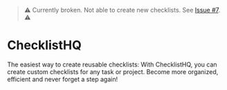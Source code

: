 > ⚠️ Currently broken. Not able to create new checklists. See [Issue #7](https://github.com/elvstejd/checklisthq/issues/7). ⚠️

# ChecklistHQ

The easiest way to create reusable checklists: With ChecklistHQ, you can create custom checklists for any task or project. Become more organized, efficient and never forget a step again!

